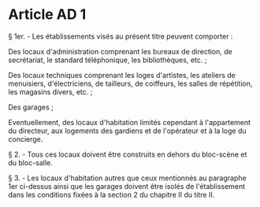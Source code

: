 # Article AD 1

§ 1er. - Les établissements visés au présent titre peuvent comporter :

Des locaux d'administration comprenant les bureaux de direction, de secrétariat, le standard téléphonique, les bibliothèques, etc. ;

Des locaux techniques comprenant les loges d'artistes, les ateliers de menuisiers, d'électriciens, de tailleurs, de coiffeurs, les salles de répétition, les magasins divers, etc. ;

Des garages ;

Eventuellement, des locaux d'habitation limités cependant à l'appartement du directeur, aux logements des gardiens et de l'opérateur et à la loge du concierge.

§ 2. - Tous ces locaux doivent être construits en dehors du bloc-scène et du bloc-salle.

§ 3. - Les locaux d'habitation autres que ceux mentionnés au paragraphe 1er ci-dessus ainsi que les garages doivent être isolés de l'établissement dans les conditions fixées à la section 2 du chapitre II du titre II.
